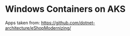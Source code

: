 # Windows Containers on AKS



Apps taken from: https://github.com/dotnet-architecture/eShopModernizing/